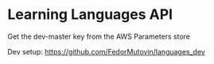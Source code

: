 # Learning Languages API

Get the dev-master key from the AWS Parameters store

Dev setup: https://github.com/FedorMutovin/languages_dev

